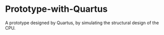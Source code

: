 # Prototype-with-Quartus
A prototype designed by Quartus, by simulating the structural design of the CPU.
